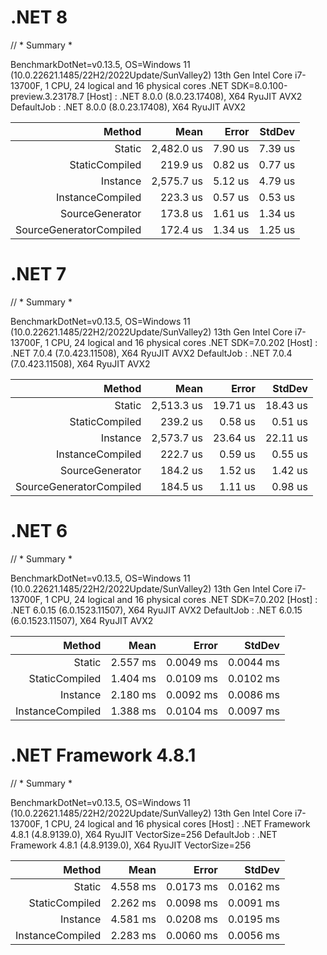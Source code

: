 ﻿# .NET 8

// * Summary *

BenchmarkDotNet=v0.13.5, OS=Windows 11 (10.0.22621.1485/22H2/2022Update/SunValley2)
13th Gen Intel Core i7-13700F, 1 CPU, 24 logical and 16 physical cores
.NET SDK=8.0.100-preview.3.23178.7
[Host]     : .NET 8.0.0 (8.0.23.17408), X64 RyuJIT AVX2
DefaultJob : .NET 8.0.0 (8.0.23.17408), X64 RyuJIT AVX2


|                  Method |       Mean |   Error |  StdDev |
|------------------------:|-----------:|--------:|--------:|
|                  Static | 2,482.0 us | 7.90 us | 7.39 us |
|          StaticCompiled |   219.9 us | 0.82 us | 0.77 us |
|                Instance | 2,575.7 us | 5.12 us | 4.79 us |
|        InstanceCompiled |   223.3 us | 0.57 us | 0.53 us |
|         SourceGenerator |   173.8 us | 1.61 us | 1.34 us |
| SourceGeneratorCompiled |   172.4 us | 1.34 us | 1.25 us |


# .NET 7

// * Summary *

BenchmarkDotNet=v0.13.5, OS=Windows 11 (10.0.22621.1485/22H2/2022Update/SunValley2)
13th Gen Intel Core i7-13700F, 1 CPU, 24 logical and 16 physical cores
.NET SDK=7.0.202
[Host]     : .NET 7.0.4 (7.0.423.11508), X64 RyuJIT AVX2
DefaultJob : .NET 7.0.4 (7.0.423.11508), X64 RyuJIT AVX2


|                  Method |       Mean |    Error |   StdDev |
|------------------------:|-----------:|---------:|---------:|
|                  Static | 2,513.3 us | 19.71 us | 18.43 us |
|          StaticCompiled |   239.2 us |  0.58 us |  0.51 us |
|                Instance | 2,573.7 us | 23.64 us | 22.11 us |
|        InstanceCompiled |   222.7 us |  0.59 us |  0.55 us |
|         SourceGenerator |   184.2 us |  1.52 us |  1.42 us |
| SourceGeneratorCompiled |   184.5 us |  1.11 us |  0.98 us |

# .NET 6

// * Summary *

BenchmarkDotNet=v0.13.5, OS=Windows 11 (10.0.22621.1485/22H2/2022Update/SunValley2)
13th Gen Intel Core i7-13700F, 1 CPU, 24 logical and 16 physical cores
.NET SDK=7.0.202
[Host]     : .NET 6.0.15 (6.0.1523.11507), X64 RyuJIT AVX2
DefaultJob : .NET 6.0.15 (6.0.1523.11507), X64 RyuJIT AVX2


|           Method |     Mean |     Error |    StdDev |
|-----------------:|---------:|----------:|----------:|
|           Static | 2.557 ms | 0.0049 ms | 0.0044 ms |
|   StaticCompiled | 1.404 ms | 0.0109 ms | 0.0102 ms |
|         Instance | 2.180 ms | 0.0092 ms | 0.0086 ms |
| InstanceCompiled | 1.388 ms | 0.0104 ms | 0.0097 ms |

# .NET Framework 4.8.1

// * Summary *

BenchmarkDotNet=v0.13.5, OS=Windows 11 (10.0.22621.1485/22H2/2022Update/SunValley2)
13th Gen Intel Core i7-13700F, 1 CPU, 24 logical and 16 physical cores
[Host]     : .NET Framework 4.8.1 (4.8.9139.0), X64 RyuJIT VectorSize=256
DefaultJob : .NET Framework 4.8.1 (4.8.9139.0), X64 RyuJIT VectorSize=256


|           Method |     Mean |     Error |    StdDev |
|-----------------:|---------:|----------:|----------:|
|           Static | 4.558 ms | 0.0173 ms | 0.0162 ms |
|   StaticCompiled | 2.262 ms | 0.0098 ms | 0.0091 ms |
|         Instance | 4.581 ms | 0.0208 ms | 0.0195 ms |
| InstanceCompiled | 2.283 ms | 0.0060 ms | 0.0056 ms |
